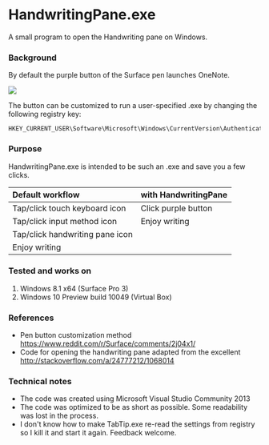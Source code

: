 # HandwritingPane.exe

A small program to open the Handwriting pane on Windows.


### Background

By default the purple button of the Surface pen launches OneNote.

![](http://biserkov.com/files/SurfacePenOnenote.png)

The button can be customized to run a user-specified .exe by changing the following registry key:

```
HKEY_CURRENT_USER\Software\Microsoft\Windows\CurrentVersion\Authentication\LogonUI\CN\DesktopAppPath
```

### Purpose

HandwritingPane.exe is intended to be such an .exe and save you a few clicks.


|Default workflow                | with HandwritingPane |
|:-------------------------------|:---------------------|
|Tap/click touch keyboard icon   | Click purple button  | 
|Tap/click input method icon     | Enjoy writing        |
|Tap/click handwriting pane icon |                      |
|Enjoy writing                   |                      |

### Tested and works on

1. Windows 8.1 x64 (Surface Pro 3)
2. Windows 10 Preview build 10049 (Virtual Box)

### References

* Pen button customization method https://www.reddit.com/r/Surface/comments/2j04x1/
* Code for opening the handwriting pane adapted from the excellent http://stackoverflow.com/a/24777212/1068014

### Technical notes

* The code was created using Microsoft Visual Studio Community 2013
* The code was optimized to be as short as possible. Some readability was lost in the process.
* I don't know how to make TabTip.exe re-read the settings from registry so I kill it and start it again. Feedback welcome.
